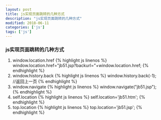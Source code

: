 ```yaml
---
layout: post
title: js实现页面跳转的几种方式
description: "js实现页面跳转的几种方式"
modified: 2018-06-11
categories: ['js']
tags: ['js']
---
```


### js实现页面跳转的几种方式

1. window.location.href
{% highlight js linenos %}
window.location.href="jb51.jsp?backurl="+window.location.href;
{% endhighlight %}
2. window.history.back
{% highlight js linenos %}
window.history.back(-1); //返回上一页
{% endhighlight %}
3. window.navigate
{% highlight js linenos %}
window.navigate("jb51.jsp"); 
{% endhighlight %}
4. self.location
{% highlight js linenos %}
self.location='jb51.htm'; 
{% endhighlight %}
5. top.location
{% highlight js linenos %}
top.location='jb51.jsp'; 
{% endhighlight %}
